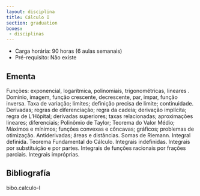 ```yaml
---
layout: disciplina
title: Cálculo I
section: graduation
boxes: 
 - disciplinas
---
```


- Carga horária: 90 horas (6 aulas semanais)
- Pré-requisito: Não existe

## Ementa

Funções: exponencial, logarítmica, polinomiais, trigonométricas,
lineares . Domínio, imagem, função crescente, decrescente, par, impar,
função inversa. Taxa de variação; limites; definição precisa de
limite; continuidade. Derivadas; regras de diferenciação; regra da
cadeia; derivação implícita; regra de L’Hôpital; derivadas superiores;
taxas relacionadas; aproximações lineares; diferenciais; Polinômio de
Taylor; Teorema do Valor Médio; Máximos e mínimos; funções convexas e
côncavas; gráficos; problemas de otimização. Antiderivadas; áreas e
distâncias. Somas de Riemann. Integral definida.  Teorema Fundamental
do Cálculo. Integrais indefinidas. Integrais por substituição e por
partes. Integrais de funções racionais por frações parciais. Integrais
impróprias.

## Bibliografía

bibo.calculo-I 





